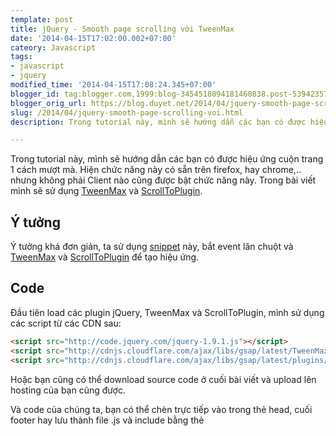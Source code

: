 ```yaml
---
template: post
title: jQuery - Smooth page scrolling với TweenMax
date: '2014-04-15T17:02:00.002+07:00'
cateory: Javascript
tags: 
- javascript
- jquery
modified_time: '2014-04-15T17:08:24.345+07:00'
blogger_id: tag:blogger.com,1999:blog-3454518094181460838.post-5394235747184161246
blogger_orig_url: https://blog.duyet.net/2014/04/jquery-smooth-page-scrolling-voi.html
slug: /2014/04/jquery-smooth-page-scrolling-voi.html
description: Trong tutorial này, mình sẽ hướng dẫn các bạn có được hiệu ứng cuộn trang 1 cách mượt mà. Hiện chức năng này có sẵn trên firefox, hay chrome,.. nhưng không phải Client nào cũng được bật chức năng này. Trong bài viết mình sẽ sử dụng TweenMax và ScrollToPlugin

---
```


Trong tutorial này, mình sẽ hướng dẫn các bạn có được hiệu ứng cuộn trang 1 cách mượt mà. Hiện chức năng này có sẵn trên firefox, hay chrome,.. nhưng không phải Client nào cũng được bật chức năng này. Trong bài viết mình sẽ sử dụng [TweenMax](http://www.greensock.com/tweenmax/) và [ScrollToPlugin](http://api.greensock.com/js/com/greensock/plugins/ScrollToPlugin.html).

## Ý tưởng ##
Ý tưởng khá đơn giản, ta sử dụng [snippet](http://blog.bassta.bg/2013/05/get-mousewheel-event-delta/) này, bắt event lăn chuột và [TweenMax](http://www.greensock.com/tweenmax/) và [ScrollToPlugin](http://api.greensock.com/js/com/greensock/plugins/ScrollToPlugin.html) để tạo hiệu ứng.

## Code ##

Đầu tiên load các plugin jQuery, TweenMax và ScrollToPlugin, mình sử dụng các script từ các CDN sau: 

```html
<script src="http://code.jquery.com/jquery-1.9.1.js"></script>
<script src="http://cdnjs.cloudflare.com/ajax/libs/gsap/latest/TweenMax.min.js"></script>
<script src="http://cdnjs.cloudflare.com/ajax/libs/gsap/latest/plugins/ScrollToPlugin.min.js"></script>

```

Hoặc bạn cũng có thể download source code ở cuối bài viết và upload lên hosting của bạn cũng được.

Và code của chúng ta, bạn có thể chèn trực tiếp vào trong thẻ head, cuối footer hay lưu thành file .js và include bằng thẻ <script>

```

$(function(){ 

        var $window = $(window);
 var scrollTime = 1.2;
 var scrollDistance = 170;

 $window.on("mousewheel DOMMouseScroll", function(event){

  event.preventDefault(); 

  var delta = event.originalEvent.wheelDelta/120 || -event.originalEvent.detail/3;
  var scrollTop = $window.scrollTop();
  var finalScroll = scrollTop - parseInt(delta*scrollDistance);

  TweenMax.to($window, scrollTime, {
   scrollTo : { y: finalScroll, autoKill:true },
    ease: Power1.easeOut,
    overwrite: 5       
   });

 });
});

```

Nếu bạn muốn cuộn nhanh hơn, tăng biến scrollTime lên với số thích hợp, còn muốn chậm lại thì giảm nó xuống.

Code: [Download Files](http://bassta.bg/downloads/smooth-page-scroll.zip) | [View Demo](http://bassta.bg/demos/smooth-page-scroll/)

Chúc bạn thành công!
